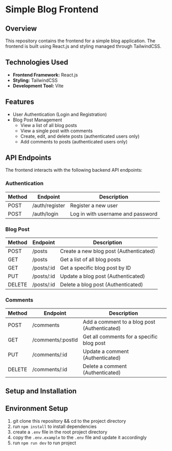 # Simple Blog Frontend

## Overview
This repository contains the frontend for a simple blog application. The frontend is built using React.js and styling managed through TailwindCSS.

## Technologies Used
- **Frontend Framework:** React.js
- **Styling:** TailwindCSS
- **Development Tool:** Vite

## Features
- User Authentication (Login and Registration)
- Blog Post Management
  - View a list of all blog posts
  - View a single post with comments
  - Create, edit, and delete posts (authenticated users only)
  - Add comments to posts (authenticated users only)

## API Endpoints
The frontend interacts with the following backend API endpoints:

### Authentication
| Method | Endpoint        | Description                    |
|--------|-----------------|--------------------------------|
| POST   | /auth/register  | Register a new user            |
| POST   | /auth/login     | Log in with username and password |

### Blog Post
| Method | Endpoint       | Description                             |
|--------|----------------|-----------------------------------------|
| POST   | /posts          | Create a new blog post (Authenticated)  |
| GET    | /posts          | Get a list of all blog posts            |
| GET    | /posts/:id      | Get a specific blog post by ID           |
| PUT    | /posts/:id      | Update a blog post (Authenticated)      |
| DELETE | /posts/:id      | Delete a blog post (Authenticated)      |

### Comments
| Method | Endpoint          | Description                                |
|--------|-------------------|--------------------------------------------|
| POST   | /comments         | Add a comment to a blog post (Authenticated) |
| GET    | /comments/:postId  | Get all comments for a specific blog post  |
| PUT    | /comments/:id      | Update a comment (Authenticated)          |
| DELETE | /comments/:id      | Delete a comment (Authenticated)          |

## Setup and Installation

## Environment Setup
1. git clone this repository && cd to the project directory
2. run `npm install` to install dependencies
3. create a `.env` file in the root project directory
4. copy the `.env.example` to the `.env` file and update it accordingly
5. run `npm run dev` to run project